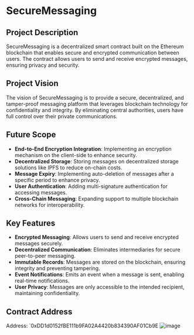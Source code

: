 # SecureMessaging

## Project Description
SecureMessaging is a decentralized smart contract built on the Ethereum blockchain that enables secure and encrypted communication between users. The contract allows users to send and receive encrypted messages, ensuring privacy and security.

## Project Vision
The vision of SecureMessaging is to provide a secure, decentralized, and tamper-proof messaging platform that leverages blockchain technology for confidentiality and integrity. By eliminating central authorities, users have full control over their private communications.

## Future Scope
- **End-to-End Encryption Integration**: Implementing an encryption mechanism on the client-side to enhance security.
- **Decentralized Storage**: Storing messages on decentralized storage solutions like IPFS to reduce on-chain costs.
- **Message Expiry**: Implementing auto-deletion of messages after a specific period to enhance privacy.
- **User Authentication**: Adding multi-signature authentication for accessing messages.
- **Cross-Chain Messaging**: Expanding support to multiple blockchain networks for interoperability.

## Key Features
- **Encrypted Messaging**: Allows users to send and receive encrypted messages securely.
- **Decentralized Communication**: Eliminates intermediaries for secure peer-to-peer messaging.
- **Immutable Records**: Messages are stored on the blockchain, ensuring integrity and preventing tampering.
- **Event Notifications**: Emits an event when a message is sent, enabling real-time notifications.
- **User Privacy**: Messages are only accessible to the intended recipient, maintaining confidentiality.

## Contract Address
Address: `0xDD1d0152fBE111b9FA02A4420b834390AF01Cb9E
![image](https://github.com/user-attachments/assets/c6953143-7f06-4ac8-b6c5-c05d4413bd76)

